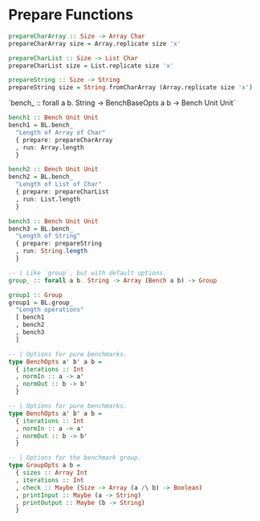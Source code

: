 # Prepare Functions

<!-- PD_START:purs
filePath: test/Test/Doc.purs
pick:
  - prepareCharArray
  - prepareCharList
  - prepareString
-->
```purescript
prepareCharArray :: Size -> Array Char
prepareCharArray size = Array.replicate size 'x'

prepareCharList :: Size -> List Char
prepareCharList size = List.replicate size 'x'

prepareString :: Size -> String
prepareString size = String.fromCharArray (Array.replicate size 'x')
```
<!-- PD_END -->

<!-- PD_START:purs
filePath: src/BenchLib.purs
inline: true
pick:
  - tag: signature
    name: bench_
-->`bench_ :: forall a b. String -> BenchBaseOpts a b -> Bench Unit Unit`<!-- PD_END -->

<!-- PD_START:purs
filePath: test/Test/Doc.purs
pick:
  - bench1
  - bench2
  - bench3
-->
```purescript
bench1 :: Bench Unit Unit
bench1 = BL.bench_
  "Length of Array of Char"
  { prepare: prepareCharArray
  , run: Array.length
  }

bench2 :: Bench Unit Unit
bench2 = BL.bench_
  "Length of List of Char"
  { prepare: prepareCharList
  , run: List.length
  }

bench3 :: Bench Unit Unit
bench3 = BL.bench_
  "Length of String"
  { prepare: prepareString
  , run: String.length
  }
```
<!-- PD_END -->

<!-- PD_START:purs
filePath: src/BenchLib.purs
pick:
  - tag: signature
    name: group_
-->
```purescript
-- | Like `group`, but with default options.
group_ :: forall a b. String -> Array (Bench a b) -> Group
```
<!-- PD_END -->

<!-- PD_START:purs
filePath: test/Test/Doc.purs
pick:
  - group1
-->
```purescript
group1 :: Group
group1 = BL.group_
  "Length operations"
  [ bench1
  , bench2
  , bench3
  ]
```
<!-- PD_END -->

<!-- PD_START:purs
filePath: src/BenchLib.purs
pick:
  - BenchOpts
-->
```purescript
-- | Options for pure benchmarks.
type BenchOpts a' b' a b =
  { iterations :: Int
  , normIn :: a -> a'
  , normOut :: b -> b'
  }
```
<!-- PD_END -->

<!-- PD_START:purs
filePath: src/BenchLib.purs
pick:
  - BenchOpts
-->
```purescript
-- | Options for pure benchmarks.
type BenchOpts a' b' a b =
  { iterations :: Int
  , normIn :: a -> a'
  , normOut :: b -> b'
  }
```
<!-- PD_END -->

<!-- PD_START:purs
filePath: src/BenchLib.purs
pick:
  - GroupOpts
-->
```purescript
-- | Options for the benchmark group.
type GroupOpts a b =
  { sizes :: Array Int
  , iterations :: Int
  , check :: Maybe (Size -> Array (a /\ b) -> Boolean)
  , printInput :: Maybe (a -> String)
  , printOutput :: Maybe (b -> String)
  }
```
<!-- PD_END -->
